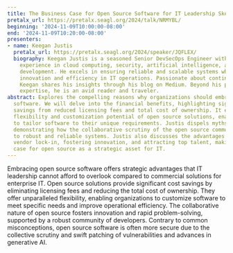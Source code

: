 ```yaml
---
title: The Business Case for Open Source Software for IT Leadership Skeptics
pretalx_url: https://pretalx.seagl.org/2024/talk/NRMYBL/
beginning: '2024-11-09T10:00:00-08:00'
end: '2024-11-09T10:20:00-08:00'
presenters:
- name: Keegan Justis
  pretalx_url: https://pretalx.seagl.org/2024/speaker/JQFLEX/
  biography: Keegan Justis is a seasoned Senior DevSecOps Engineer with a wealth of
    experience in cloud computing, security, artificial intelligence, and software
    development. He excels in ensuring reliable and scalable systems while driving
    innovation and efficiency in IT operations. Passionate about continuous learning,
    Keegan shares his insights through his blog on Medium. Beyond his professional
    expertise, he is an avid reader and traveler.
abstract: Explores the compelling reasons why organizations should embrace open source
  software. We will delve into the financial benefits, highlighting significant cost
  savings from reduced licensing fees and total cost of ownership. It emphasizes the
  flexibility and customization potential of open source solutions, enabling businesses
  to tailor software to their unique requirements. Justis dispels myths around security,
  demonstrating how the collaborative scrutiny of the open source community leads
  to robust and reliable systems. Justis also discusses the advantages of avoiding
  vendor lock-in, fostering innovation, and attracting top talent, making a strong
  case for open source as a strategic asset for IT.
---
```


Embracing open source software offers strategic advantages that IT leadership cannot afford to overlook compared to commercial solutions for enterprise IT. Open source solutions provide significant cost savings by eliminating licensing fees and reducing the total cost of ownership. They offer unparalleled flexibility, enabling organizations to customize software to meet specific needs and improve operational efficiency. The collaborative nature of open source fosters innovation and rapid problem-solving, supported by a robust community of developers. Contrary to common misconceptions, open source software is often more secure due to the collective scrutiny and swift patching of vulnerabilities and advances in generative AI.
